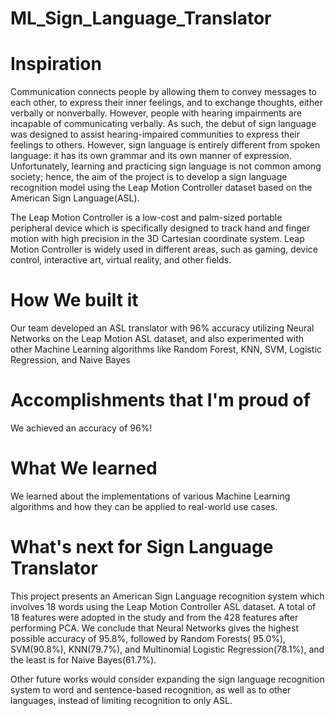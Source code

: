 # ML_Sign_Language_Translator

# Inspiration
Communication connects people by allowing them to convey messages to each other, to express their inner feelings, and to exchange thoughts, either verbally or nonverbally. However, people with hearing impairments are incapable of communicating verbally. As such, the debut of sign language was designed to assist hearing-impaired communities to express their feelings to others. However, sign language is entirely different from spoken language: it has its own grammar and its own manner of expression. Unfortunately, learning and practicing sign language is not common among society; hence, the aim of the project is to develop a sign language recognition model using the Leap Motion Controller dataset based on the American Sign Language(ASL).

The Leap Motion Controller is a low-cost and palm-sized portable peripheral device which is specifically designed to track hand and finger motion with high precision in the 3D Cartesian coordinate system. Leap Motion Controller is widely used in different areas, such as gaming, device control, interactive art, virtual reality, and other fields.

# How We built it
Our team developed an ASL translator with 96% accuracy utilizing Neural Networks on the Leap Motion ASL dataset, and also experimented with other Machine Learning algorithms like Random Forest, KNN, SVM, Logistic Regression, and Naive Bayes

# Accomplishments that I'm proud of
We achieved an accuracy of 96%!


# What We learned
We learned about the implementations of various Machine Learning algorithms and how they can be applied to real-world use cases.

# What's next for Sign Language Translator
This project presents an American Sign Language recognition system which involves 18 words using the Leap Motion Controller ASL dataset. A total of 18 features were adopted in the study and from the 428 features after performing PCA. We conclude that Neural Networks gives the highest possible accuracy of 95.8%, followed by Random Forests( 95.0%), SVM(90.8%), KNN(79.7%), and Multinomial Logistic Regression(78.1%), and the least is for Naive Bayes(61.7%).

Other future works would consider expanding the sign language recognition system to word and sentence-based recognition, as well as to other languages, instead of limiting recognition to only ASL.
